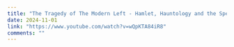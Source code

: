 ```yaml
---
title: "The Tragedy of The Modern Left - Hamlet, Hauntology and the Specter of Marx"
date: 2024-11-01
link: "https://www.youtube.com/watch?v=wQpKTA84iR8"
comments: ""
---
```


